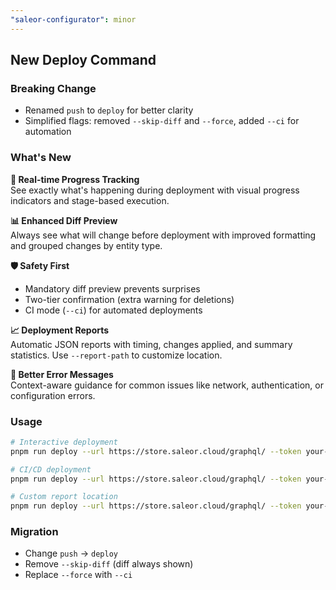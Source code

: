```yaml
---
"saleor-configurator": minor
---
```


## New Deploy Command

### Breaking Change

- Renamed `push` to `deploy` for better clarity
- Simplified flags: removed `--skip-diff` and `--force`, added `--ci` for automation

### What's New

**🚀 Real-time Progress Tracking**  
See exactly what's happening during deployment with visual progress indicators and stage-based execution.

**📊 Enhanced Diff Preview**  
Always see what will change before deployment with improved formatting and grouped changes by entity type.

**🛡️ Safety First**

- Mandatory diff preview prevents surprises
- Two-tier confirmation (extra warning for deletions)
- CI mode (`--ci`) for automated deployments

**📈 Deployment Reports**  
Automatic JSON reports with timing, changes applied, and summary statistics. Use `--report-path` to customize location.

**🎯 Better Error Messages**  
Context-aware guidance for common issues like network, authentication, or configuration errors.

### Usage

```bash
# Interactive deployment
pnpm run deploy --url https://store.saleor.cloud/graphql/ --token your-app-token

# CI/CD deployment
pnpm run deploy --url https://store.saleor.cloud/graphql/ --token your-app-token --ci

# Custom report location
pnpm run deploy --url https://store.saleor.cloud/graphql/ --token your-app-token --report-path ./deploy-report.json
```

### Migration

- Change `push` → `deploy`
- Remove `--skip-diff` (diff always shown)
- Replace `--force` with `--ci`
